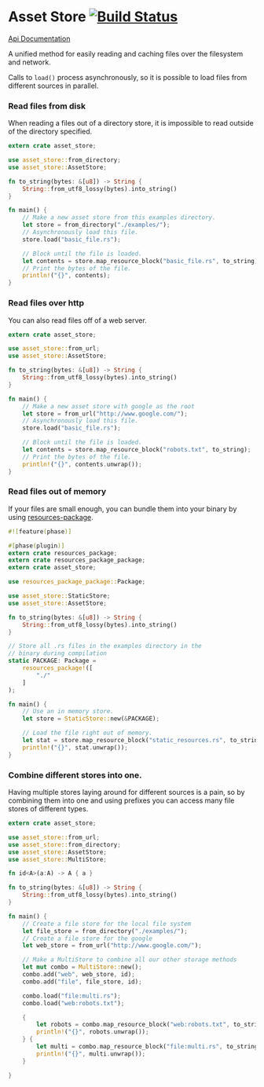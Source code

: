 # Asset Store [![Build Status](https://travis-ci.org/PistonDevelopers/asset_store.svg?branch=master)](https://travis-ci.org/PistonDevelopers/asset_store)

[Api Documentation](http://www.piston.rs/asset_store/asset_store/trait.AssetStore.html)

A unified method for easily reading and caching files over the filesystem
and network.

Calls to `load()` process asynchronously, so it is possible to load files
from different sources in parallel.

### Read files from disk

When reading a files out of a directory store, it is impossible to read outside
of the directory specified.

```rust
extern crate asset_store;

use asset_store::from_directory;
use asset_store::AssetStore;

fn to_string(bytes: &[u8]) -> String {
    String::from_utf8_lossy(bytes).into_string()
}

fn main() {
    // Make a new asset store from this examples directory.
    let store = from_directory("./examples/");
    // Asynchronously load this file.
    store.load("basic_file.rs");

    // Block until the file is loaded.
    let contents = store.map_resource_block("basic_file.rs", to_string);
    // Print the bytes of the file.
    println!("{}", contents);
}

```

### Read files over http

You can also read files off of a web server.

```rust
extern crate asset_store;

use asset_store::from_url;
use asset_store::AssetStore;

fn to_string(bytes: &[u8]) -> String {
    String::from_utf8_lossy(bytes).into_string()
}

fn main() {
    // Make a new asset store with google as the root
    let store = from_url("http://www.google.com/");
    // Asynchronously load this file.
    store.load("basic_file.rs");

    // Block until the file is loaded.
    let contents = store.map_resource_block("robots.txt", to_string);
    // Print the bytes of the file.
    println!("{}", contents.unwrap());
}

```

### Read files out of memory

If your files are small enough, you can bundle them into your binary by using
[resources-package](https://github.com/tomaka/rust-package.git).

```rust
#![feature(phase)]

#[phase(plugin)]
extern crate resources_package;
extern crate resources_package_package;
extern crate asset_store;

use resources_package_package::Package;

use asset_store::StaticStore;
use asset_store::AssetStore;

fn to_string(bytes: &[u8]) -> String {
    String::from_utf8_lossy(bytes).into_string()
}

// Store all .rs files in the examples directory in the
// binary during compilation
static PACKAGE: Package =
    resources_package!([
        "./"
    ]
);

fn main() {
    // Use an in memory store.
    let store = StaticStore::new(&PACKAGE);

    // Load the file right out of memory.
    let stat = store.map_resource_block("static_resources.rs", to_string);
    println!("{}", stat.unwrap());
}

```

### Combine different stores into one.

Having multiple stores laying around for different sources is a pain, so
by combining them into one and using prefixes you can access many
file stores of different types.

```rust
extern crate asset_store;

use asset_store::from_url;
use asset_store::from_directory;
use asset_store::AssetStore;
use asset_store::MultiStore;

fn id<A>(a:A) -> A { a }

fn to_string(bytes: &[u8]) -> String {
    String::from_utf8_lossy(bytes).into_string()
}

fn main() {
    // Create a file store for the local file system
    let file_store = from_directory("./examples/");
    // Create a file store for the google
    let web_store = from_url("http://www.google.com/");

    // Make a MultiStore to combine all our other storage methods
    let mut combo = MultiStore::new();
    combo.add("web", web_store, id);
    combo.add("file", file_store, id);

    combo.load("file:multi.rs");
    combo.load("web:robots.txt");

    {
        let robots = combo.map_resource_block("web:robots.txt", to_string);
        println!("{}", robots.unwrap());
    } {
        let multi = combo.map_resource_block("file:multi.rs", to_string);
        println!("{}", multi.unwrap());
    }

}

```

